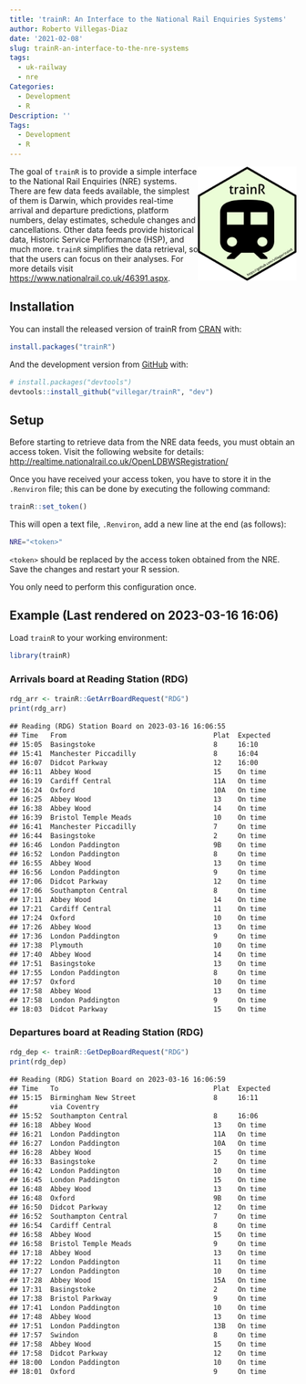 ```yaml
---
title: 'trainR: An Interface to the National Rail Enquiries Systems'
author: Roberto Villegas-Diaz
date: '2021-02-08'
slug: trainR-an-interface-to-the-nre-systems
tags:
  - uk-railway
  - nre
Categories:
  - Development
  - R
Description: ''
Tags:
  - Development
  - R
---
```


<img src="https://raw.githubusercontent.com/villegar/trainR/main/inst/images/logo.png" alt="logo" align="right" height=200px/>

The goal of `trainR` is to provide a simple interface to the 
National Rail Enquiries (NRE) systems. There are few data feeds 
available, the simplest of them is Darwin, which provides real-time 
arrival and departure predictions, platform numbers, delay estimates, 
schedule changes and cancellations. Other data feeds provide historical 
data, Historic Service Performance (HSP), and much more. `trainR` 
simplifies the data retrieval, so that the users can focus on their 
analyses. For more details visit 
https://www.nationalrail.co.uk/46391.aspx.

## Installation

You can install the released version of trainR from [CRAN](https://CRAN.R-project.org) with:

``` r
install.packages("trainR")
```

And the development version from [GitHub](https://github.com/) with:

``` r
# install.packages("devtools")
devtools::install_github("villegar/trainR", "dev")
```

## Setup
Before starting to retrieve data from the NRE data feeds, you must obtain an access token. 
Visit the following website for details: http://realtime.nationalrail.co.uk/OpenLDBWSRegistration/

Once you have received your access token, you have to store it in the `.Renviron` file; this can be 
done by executing the following command:


```r
trainR::set_token()
```

This will open a text file, `.Renviron`, add a new line at the end (as follows):

```bash
NRE="<token>"
```

`<token>` should be replaced by the access token obtained from the NRE. Save the changes and restart 
your R session.

You only need to perform this configuration once.

## Example (Last rendered on 2023-03-16 16:06)

Load `trainR` to your working environment:

```r
library(trainR)
```

### Arrivals board at Reading Station (RDG)


```r
rdg_arr <- trainR::GetArrBoardRequest("RDG")
print(rdg_arr)
```

```
## Reading (RDG) Station Board on 2023-03-16 16:06:55
## Time   From                                    Plat  Expected
## 15:05  Basingstoke                             8     16:10
## 15:41  Manchester Piccadilly                   8     16:04
## 16:07  Didcot Parkway                          12    16:00
## 16:11  Abbey Wood                              15    On time
## 16:19  Cardiff Central                         11A   On time
## 16:24  Oxford                                  10A   On time
## 16:25  Abbey Wood                              13    On time
## 16:38  Abbey Wood                              14    On time
## 16:39  Bristol Temple Meads                    10    On time
## 16:41  Manchester Piccadilly                   7     On time
## 16:44  Basingstoke                             2     On time
## 16:46  London Paddington                       9B    On time
## 16:52  London Paddington                       8     On time
## 16:55  Abbey Wood                              13    On time
## 16:56  London Paddington                       9     On time
## 17:06  Didcot Parkway                          12    On time
## 17:06  Southampton Central                     8     On time
## 17:11  Abbey Wood                              14    On time
## 17:21  Cardiff Central                         11    On time
## 17:24  Oxford                                  10    On time
## 17:26  Abbey Wood                              13    On time
## 17:36  London Paddington                       9     On time
## 17:38  Plymouth                                10    On time
## 17:40  Abbey Wood                              14    On time
## 17:51  Basingstoke                             13    On time
## 17:55  London Paddington                       8     On time
## 17:57  Oxford                                  10    On time
## 17:58  Abbey Wood                              13    On time
## 17:58  London Paddington                       9     On time
## 18:03  Didcot Parkway                          15    On time
```

### Departures board at Reading Station (RDG)


```r
rdg_dep <- trainR::GetDepBoardRequest("RDG")
print(rdg_dep)
```

```
## Reading (RDG) Station Board on 2023-03-16 16:06:59
## Time   To                                      Plat  Expected
## 15:15  Birmingham New Street                   8     16:11
##        via Coventry                            
## 15:52  Southampton Central                     8     16:06
## 16:18  Abbey Wood                              13    On time
## 16:21  London Paddington                       11A   On time
## 16:27  London Paddington                       10A   On time
## 16:28  Abbey Wood                              15    On time
## 16:33  Basingstoke                             2     On time
## 16:42  London Paddington                       10    On time
## 16:45  London Paddington                       15    On time
## 16:48  Abbey Wood                              13    On time
## 16:48  Oxford                                  9B    On time
## 16:50  Didcot Parkway                          12    On time
## 16:52  Southampton Central                     7     On time
## 16:54  Cardiff Central                         8     On time
## 16:58  Abbey Wood                              15    On time
## 16:58  Bristol Temple Meads                    9     On time
## 17:18  Abbey Wood                              13    On time
## 17:22  London Paddington                       11    On time
## 17:27  London Paddington                       10    On time
## 17:28  Abbey Wood                              15A   On time
## 17:31  Basingstoke                             2     On time
## 17:38  Bristol Parkway                         9     On time
## 17:41  London Paddington                       10    On time
## 17:48  Abbey Wood                              13    On time
## 17:51  London Paddington                       13B   On time
## 17:57  Swindon                                 8     On time
## 17:58  Abbey Wood                              15    On time
## 17:58  Didcot Parkway                          12    On time
## 18:00  London Paddington                       10    On time
## 18:01  Oxford                                  9     On time
```
